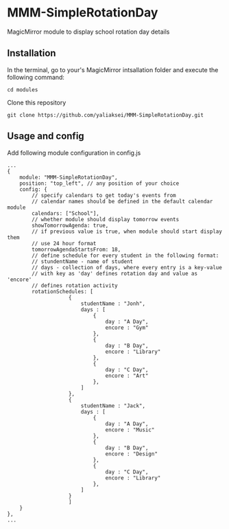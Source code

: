 # MMM-SimpleRotationDay
MagicMirror module to display school rotation day details

## Installation

In the terminal, go to your's MagicMirror intsallation folder and execute the following command:

```
cd modules
```

Clone this repository

```
git clone https://github.com/yaliaksei/MMM-SimpleRotationDay.git
```

## Usage and config

Add following module configuration in config.js

```
...
{
	module: "MMM-SimpleRotationDay",
	position: "top_left", // any position of your choice
	config: {
    	// specify calendars to get today's events from
    	// calendar names should be defined in the default calendar module
		calendars: ["School"],
		// whether module should display tomorrow events
		showTomorrowAgenda: true,
		// if previous value is true, when module should start display them
		// use 24 hour format
		tomorrowAgendaStartsFrom: 18,
        // define schedule for every student in the following format:
        // stundentName - name of student
        // days - collection of days, where every entry is a key-value
        // with key as 'day' defines rotation day and value as 'encore' 
        // defines rotation activity
        rotationSchedules: [
					{
						studentName : "Jonh",
						days : [
							{
								day : "A Day",
								encore : "Gym"
							},
							{
								day : "B Day",
								encore : "Library"
							},
							{
								day : "C Day",
								encore : "Art"
							},
						]
					},
					{
						studentName : "Jack",
						days : [
							{
								day : "A Day",
								encore : "Music"
							},
							{
								day : "B Day",
								encore : "Design"
							},
							{
								day : "C Day",
								encore : "Library"
							},
						]
					} 
					]
	}
},
...
```
